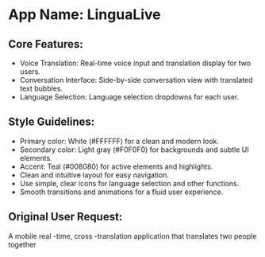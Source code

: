 # **App Name**: LinguaLive

## Core Features:

- Voice Translation: Real-time voice input and translation display for two users.
- Conversation Interface: Side-by-side conversation view with translated text bubbles.
- Language Selection: Language selection dropdowns for each user.

## Style Guidelines:

- Primary color: White (#FFFFFF) for a clean and modern look.
- Secondary color: Light gray (#F0F0F0) for backgrounds and subtle UI elements.
- Accent: Teal (#008080) for active elements and highlights.
- Clean and intuitive layout for easy navigation.
- Use simple, clear icons for language selection and other functions.
- Smooth transitions and animations for a fluid user experience.

## Original User Request:
A mobile real -time, cross -translation application that translates two people together
  